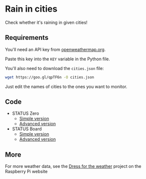 # Rain in cities

Check whether it's raining in given cities!

## Requirements

You'll need an API key from [openweathermap.org](http://openweathermap.org/).

Paste this key into the `KEY` variable in the Python file.

You'll also need to download the `cities.json` file:

```bash
wget https://goo.gl/qpTF6n -O cities.json
```

Just edit the names of cities to the ones you want to monitor.

## Code

- STATUS Zero
    - [Simple version](sz_rain_simple.py)
    - [Advanced version](sz_rain_advanced.py)
- STATUS Board
    - [Simple version](sb_rain_simple.py)
    - [Advanced version](sb_rain_advanced.py)

## More

For more weather data, see the [Dress for the weather](https://projects.raspberrypi.org/en/projects/dress-for-the-weather)
project on the Raspberry Pi website
